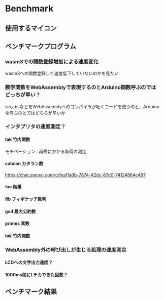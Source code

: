 # Benchmark

## 使用するマイコン

## ベンチマークプログラム

### wasm3での関数登録増加による速度変化

wasm3への関数登録して速度低下していないのかを見たい

### 数学関数をWebAssemblyで表現するのとArduino関数呼ぶのではどっちが早い？

sin,absなどをWebAssemblyへのコンパイラが吐くコードを使うのと，Arduinoを呼ぶのとではどちらが早いか

### インタプリタの速度測定？

#### tak 竹内関数

モチベーション : 再帰にかかる負荷の測定

#### catalan カタラン数

https://chat.openai.com/c/feaf1a0b-7874-42dc-87d0-74124864c497

#### fac 階乗

#### fib フィボナッチ数列

#### gcd 最大公約数

#### primes 素数

#### tak 竹内関数

### WebAssembly外の呼び出しが生じる処理の速度測定

#### LCDへの文字出力速度？

#### 1000ms間にLチカできた回数？

## ベンチマーク結果
